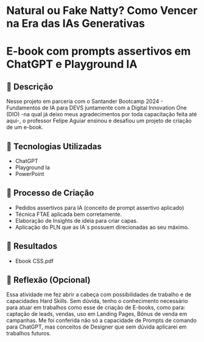 # Natural ou Fake Natty? Como Vencer na Era das IAs Generativas

# E-book com prompts assertivos em ChatGPT e Playground IA

## 📒 Descrição
Nesse projeto em parceria com o Santander Bootcamp 2024 - Fundamentos de IA para DEVS juntamente com a Digital Innovation One (DIO) -na qual já deixo meus agradecimentos por toda capacitação feita até aqui-, o professor Felipe Aguiar ensinou e desafiou um projeto de criação de um e-book.

## 🤖 Tecnologias Utilizadas
- ChatGPT
- Playground Ia
- PowerPoint

## 🧐 Processo de Criação

- Pedidos assertivos para IA (conceito de prompt assertivo aplicado)
- Técnica FTAE aplicada bem corretamente.
- Elaboração de Insights de ideia para criar capas.
- Aplicação do PLN que as IA´s possuem direcionadas ao seu máximo.

## 🚀 Resultados
- Ebook CSS.pdf

## 💭 Reflexão (Opcional)
Essa atividade me fez abrir a cabeça com possibilidades de trabalho e de capacidades Hard Skills. Sem dúvida, tenho o conhecimento necessário para atuar em trabalhos como esse de criação de E-books, como para: captação de leads, vendas, uso em Landing Pages, Bônus de venda em campanhas. Me foi conferida não só a capacidade de Prompts de comando para ChatGPT, mas conceitos de Designer que sem dúvida aplicarei em trabalhos futuros.

